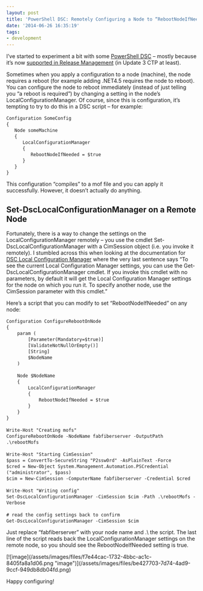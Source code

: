 ```yaml
---
layout: post
title: 'PowerShell DSC: Remotely Configuring a Node to “RebootNodeIfNeeded”'
date: '2014-06-26 16:35:19'
tags:
- development
---
```


I’ve started to experiment a bit with some [PowerShell DSC](http://blogs.technet.com/b/privatecloud/archive/2013/08/30/introducing-powershell-desired-state-configuration-dsc.aspx) – mostly because it’s now [supported in Release Management](http://blogs.msdn.com/b/visualstudioalm/archive/2014/05/22/release-management-for-microsoft-visual-studio-2013-with-update-3-ctp1-is-live.aspx) (in Update 3 CTP at least).

Sometimes when you apply a configuration to a node (machine), the node requires a reboot (for example adding .NET4.5 requires the node to reboot). You can configure the node to reboot immediately (instead of just telling you “a reboot is required”) by changing a setting in the node’s LocalConfigurationManager. Of course, since this is configuration, it’s tempting to try to do this in a DSC script – for example:

    Configuration SomeConfig
    {
       Node someMachine
       {
          LocalConfigurationManager
          {
             RebootNodeIfNeeded = $true
          }
       }
    }

This configuration “compiles” to a mof file and you can apply it successfully. However, it doesn’t actually do anything.

## Set-DscLocalConfigurationManager on a Remote Node

Fortunately, there is a way to change the settings on the LocalConfigurationManager remotely – you use the cmdlet Set-DscLocalConfigurationManager with a CimSession object (i.e. you invoke it remotely). I stumbled across this when looking at the documentation for [DSC Local Configuration Manager](http://technet.microsoft.com/en-us/library/dn249922.aspx) where the very last sentence says “To see the current Local Configuration Manager settings, you can use the Get-DscLocalConfigurationManager cmdlet. If you invoke this cmdlet with no parameters, by default it will get the Local Configuration Manager settings for the node on which you run it. To specify another node, use the CimSession parameter with this cmdlet.”

Here’s a script that you can modify to set “RebootNodeIfNeeded” on any node:

    Configuration ConfigureRebootOnNode
    {
        param (
            [Parameter(Mandatory=$true)]
            [ValidateNotNullOrEmpty()]
            [String]
            $NodeName
        )
    
        Node $NodeName
        {
            LocalConfigurationManager
            {
                RebootNodeIfNeeded = $true
            }
        }
    }
    
    Write-Host "Creating mofs"
    ConfigureRebootOnNode -NodeName fabfiberserver -OutputPath .\rebootMofs
    
    Write-Host "Starting CimSession"
    $pass = ConvertTo-SecureString "P2ssw0rd" -AsPlainText -Force
    $cred = New-Object System.Management.Automation.PSCredential ("administrator", $pass)
    $cim = New-CimSession -ComputerName fabfiberserver -Credential $cred
    
    Write-Host "Writing config"
    Set-DscLocalConfigurationManager -CimSession $cim -Path .\rebootMofs -Verbose
    
    # read the config settings back to confirm
    Get-DscLocalConfigurationManager -CimSession $cim

Just replace “fabfiberserver” with your node name and .\ the script. The last line of the script reads back the LocalConfigurationManager settings on the remote node, so you should see the RebootNodeIfNeeded setting is true.

<!--kg-card-begin: html-->[![image](/assets/images/files/f7e44cac-1732-4bbc-ac1c-8405fa8a1d06.png "image")](/assets/images/files/be427703-7d74-4ad9-9ccf-949db8db04fd.png)<!--kg-card-end: html-->

Happy configuring!

